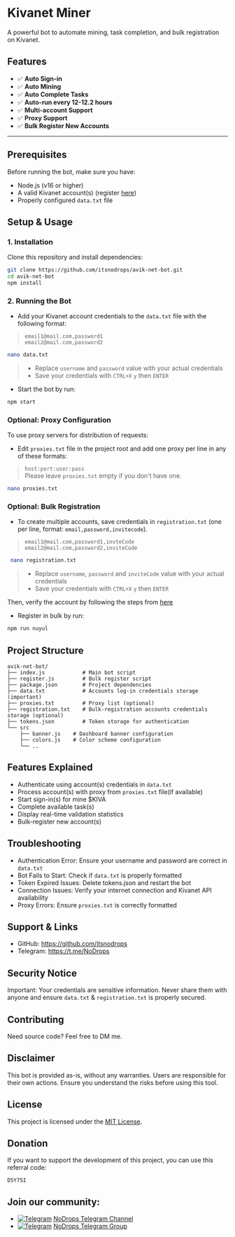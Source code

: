 # Kivanet Miner

A powerful bot to automate mining, task completion, and bulk registration on Kivanet.

## **Features**

- ✅ **Auto Sign-in**
- ✅ **Auto Mining**
- ✅ **Auto Complete Tasks**
- ✅ **Auto-run every 12-12.2 hours**
- ✅ **Multi-account Support**
- ✅ **Proxy Support**
- ✅ **Bulk Register New Accounts**

---

## Prerequisites

Before running the bot, make sure you have:

- Node.js (v16 or higher)
- A valid Kivanet account(s) (register [here](https://kivanet.com/register.html?code=D5Y75I))
- Properly configured `data.txt` file

## Setup & Usage

### 1. Installation

Clone this repository and install dependencies:

```bash
git clone https://github.com/itsnodrops/avik-net-bot.git
cd avik-net-bot
npm install
```

### 2. Running the Bot

- Add your Kivanet account credentials to the `data.txt` file with the following format:

> `email1@mail.com,password1` \
> `email2@mail.com,password2`

```bash
nano data.txt
```

> - Replace `username` and `password` value with your actual credentials 
> - Save your credentials with `CTRL+X` `y` then `ENTER`

- Start the bot by run:
```bash
npm start
```

### Optional: Proxy Configuration

To use proxy servers for distribution of requests:

- Edit `proxies.txt` file in the project root and add one proxy per line in any of these formats: 
> `host:port:user:pass` \
> Please leave `proxies.txt` empty if you don't have one.

```bash
nano proxies.txt
```

### Optional: Bulk Registration

- To create multiple accounts, save credentials in `registration.txt` (one per line, format: `email,password,invitecode`).

> `email1@mail.com,password1,invteCode` \
> `email2@mail.com,password2,inviteCode`

```bash
 nano registration.txt
```

> - Replace `username`, `password` and `inviteCode` value with your actual credentials 
> - Save your credentials with `CTRL+X` `y` then `ENTER`

Then, verify the account by following the steps from [here](https://kivanet.com/en.html)

- Register in bulk by run:
```bash
npm run nuyul
```

## Project Structure

```
avik-net-bot/
├── index.js            # Main bot script
├── register.js         # Bulk register script
├── package.json        # Project dependencies
├── data.txt            # Accounts log-in credentials storage (important)
├── proxies.txt         # Proxy list (optional)
├── registration.txt    # Bulk-registration accounts credentials storage (optional)
├── tokens.json         # Token storage for authentication
└── src
    ├── banner.js    # Dashboard banner configuration
    ├── colors.js    # Color scheme configuration
    └── ..
```

## Features Explained

- Authenticate using account(s) credentials in `data.txt`
- Process account(s) with proxy from `proxies.txt` file(if available)
- Start sign-in(s) for mine $KIVA
- Complete available task(s)
- Display real-time validation statistics
- Bulk-register new account(s)

## Troubleshooting

- Authentication Error: Ensure your username and password are correct in `data.txt`
- Bot Fails to Start: Check if `data.txt` is properly formatted
- Token Expired Issues: Delete tokens.json and restart the bot
- Connection Issues: Verify your internet connection and Kivanet API availability
- Proxy Errors: Ensure `proxies.txt` is correctly formatted

## Support & Links

- GitHub: https://github.com/itsnodrops
- Telegram: https://t.me/NoDrops

## Security Notice

Important: Your credentials are sensitive information. Never share them with anyone and ensure `data.txt` & `registration.txt` is properly secured.

## Contributing

Need source code? Feel free to DM me.

## Disclaimer

This bot is provided as-is, without any warranties. Users are responsible for their own actions. Ensure you understand the risks before using this tool.

## License

This project is licensed under the [MIT License](https://github.com/itsnodrops/avik-net-bot/blob/main/LICENSE).

## Donation

If you want to support the development of this project, you can use this referral code:

```
D5Y75I
```

## Join our community:

- [![Telegram](https://upload.wikimedia.org/wikipedia/commons/thumb/8/82/Telegram_logo.svg/12px-Telegram_logo.svg.png)](https://t.me/NoDrops) [NoDrops Telegram Channel](https://t.me/NoDrops)
- [![Telegram](https://upload.wikimedia.org/wikipedia/commons/thumb/8/82/Telegram_logo.svg/12px-Telegram_logo.svg.png)](https://t.me/NoDropsChat) [NoDrops Telegram Group](https://t.me/NoDropsChat)
